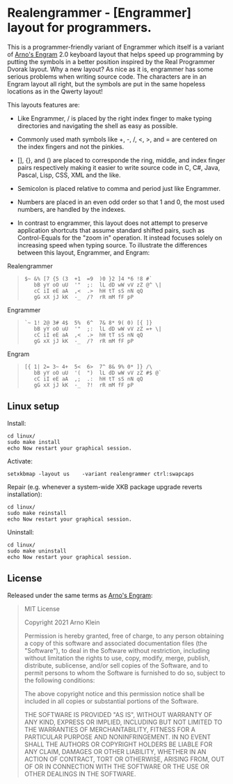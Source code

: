 [Arno's Engram]: https://engram.dev

# Realengrammer - [Engrammer] layout for programmers.
This is a programmer-friendly variant of Engrammer which itself is a variant of [Arno's Engram] 2.0 keyboard layout that helps speed up programming by putting the symbols in a better position inspired by the Real Programmer Dvorak layout. Why a new layout? As nice as it is, engrammer has some serious problems when writing source code. The characters are in an Engram layout all right, but the symbols are put in the same hopeless locations as in the Qwerty layout!

 This layouts features are:
* Like Engrammer, / is placed by the right index finger to make typing directories and navigating the shell as easy as possible.
* Commonly used math symbols like +, -, /, <, >, and = are centered on the index fingers and not the pinkies.

* [], {}, and () are placed to corresponde the ring, middle, and index finger pairs respectively making it easier to write source code in C, C#, Java, Pascal, Lisp, CSS, XML and the like.

* Semicolon is placed relative to comma and period just like Engrammer.

* Numbers are placed in an even odd order so that 1 and 0, the most used numbers, are handled by the indexes. 

* In contrast to engrammer, this layout does not attempt to preserve application shortcuts that assume standard shifted pairs, such as Control-Equals for the "zoom in" operation. It instead focuses solely on increasing speed when typing source. 
To illustrate the differences between this layout, Engrammer, and Engram:

Realengrammer
>     $~ &% [7 {5 (3  +1  =9  )0 }2 ]4 *6 !8 #`
>        bB yY oO uU  '"  ;:  lL dD wW vV zZ @^ \|
>        cC iI eE aA  ,<  .>  hH tT sS nN qQ
>        gG xX jJ kK  -_  /?  rR mM fF pP

Engrammer
>     `~ 1! 2@ 3# 4$  5%  6^  7& 8* 9( 0) [{ ]}
>        bB yY oO uU  '"  ;:  lL dD wW vV zZ =+ \|
>        cC iI eE aA  ,<  .>  hH tT sS nN qQ
>        gG xX jJ kK  -_  /?  rR mM fF pP

Engram     
>     [{ 1| 2= 3~ 4+  5<  6>  7^ 8& 9% 0* ]} /\
>        bB yY oO uU  '(  ")  lL dD wW vV zZ #$ @`
>        cC iI eE aA  ,;  .:  hH tT sS nN qQ 
>        gG xX jJ kK  -_  ?!  rR mM fF pP

## Linux setup

Install:

    cd linux/
    sudo make install
    echo Now restart your graphical session.

Activate:

    setxkbmap -layout us    -variant realengrammer ctrl:swapcaps 

Repair (e.g. whenever a system-wide XKB package upgrade reverts installation):

    cd linux/
    sudo make reinstall
    echo Now restart your graphical session.

Uninstall:

    cd linux/
    sudo make uninstall
    echo Now restart your graphical session.


## License

Released under the same terms as [Arno's Engram]:

> MIT License
>
> Copyright 2021 Arno Klein
>
> Permission is hereby granted, free of charge, to any person obtaining a copy
> of this software and associated documentation files (the "Software"), to deal
> in the Software without restriction, including without limitation the rights
> to use, copy, modify, merge, publish, distribute, sublicense, and/or sell
> copies of the Software, and to permit persons to whom the Software is
> furnished to do so, subject to the following conditions:
>
> The above copyright notice and this permission notice shall be included in
> all copies or substantial portions of the Software.
>
> THE SOFTWARE IS PROVIDED "AS IS", WITHOUT WARRANTY OF ANY KIND, EXPRESS OR
> IMPLIED, INCLUDING BUT NOT LIMITED TO THE WARRANTIES OF MERCHANTABILITY,
> FITNESS FOR A PARTICULAR PURPOSE AND NONINFRINGEMENT. IN NO EVENT SHALL THE
> AUTHORS OR COPYRIGHT HOLDERS BE LIABLE FOR ANY CLAIM, DAMAGES OR OTHER
> LIABILITY, WHETHER IN AN ACTION OF CONTRACT, TORT OR OTHERWISE, ARISING FROM,
> OUT OF OR IN CONNECTION WITH THE SOFTWARE OR THE USE OR OTHER DEALINGS IN THE
> SOFTWARE.
